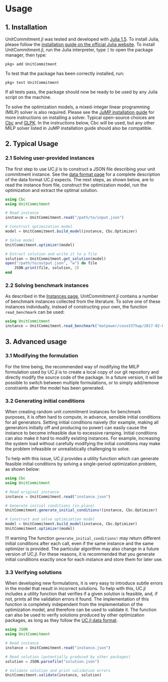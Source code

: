 # Usage

## 1. Installation

UnitCommitment.jl was tested and developed with [Julia 1.5](https://julialang.org/). To install Julia, please follow the [installation guide on the official Julia website](https://julialang.org/downloads/platform.html). To install UnitCommitment.jl, run the Julia interpreter, type `]` to open the package manager, then type:

```text
pkg> add UnitCommitment
```

To test that the package has been correctly installed, run:

```text
pkg> test UnitCommitment
```

If all tests pass, the package should now be ready to be used by any Julia script on the machine.

To solve the optimization models, a mixed-integer linear programming (MILP) solver is also required. Please see the [JuMP installation guide](https://jump.dev/JuMP.jl/stable/installation/) for more instructions on installing a solver. Typical open-source choices are [Cbc](https://github.com/JuliaOpt/Cbc.jl) and [GLPK](https://github.com/JuliaOpt/GLPK.jl). In the instructions below, Cbc will be used, but any other MILP solver listed in JuMP installation guide should also be compatible.

## 2. Typical Usage

### 2.1 Solving user-provided instances

The first step to use UC.jl is to construct a JSON file describing your unit commitment instance. See the [data format page]() for a complete description of the data format UC.jl expects. The next steps, as shown below, are to read the instance from file, construct the optimization model, run the optimization and extract the optimal solution.

```julia
using Cbc
using UnitCommitment

# Read instance
instance = UnitCommitment.read("/path/to/input.json")

# Construct optimization model
model = UnitCommitment.build_model(instance, Cbc.Optimizer)

# Solve model
UnitCommitment.optimize!(model)

# Extract solution and write it to a file
solution = UnitCommitment.get_solution(model)
open("/path/to/output.json", "w") do file
    JSON.print(file, solution, 2)
end
```

### 2.2 Solving benchmark instances

As described in the [Instances page](instances.md), UnitCommitment.jl contains a number of benchmark instances collected from the literature. To solve one of these instances individually, instead of constructing your own, the function `read_benchmark` can be used:

```julia
using UnitCommitment
instance = UnitCommitment.read_benchmark("matpower/case3375wp/2017-02-01")
```

## 3. Advanced usage


### 3.1 Modifying the formulation

For the time being, the recommended way of modifying the MILP formulation used by UC.jl is to create a local copy of our git repository and directly modify the source code of the package. In a future version, it will be possible to switch between multiple formulations, or to simply add/remove constraints after the model has been generated.

### 3.2 Generating initial conditions


When creating random unit commitment instances for benchmark purposes, it is often hard to compute, in advance, sensible initial conditions for all generators. Setting initial conditions naively (for example, making all generators initially off and producing no power) can easily cause the instance to become infeasible due to excessive ramping. Initial conditions can also make it hard to modify existing instances. For example, increasing the system load without carefully modifying the initial conditions may make the problem infeasible or unrealistically challenging to solve.

To help with this issue, UC.jl provides a utility function which can generate feasible initial conditions by solving a single-period optimization problem, as shown below:

```julia
using Cbc
using UnitCommitment

# Read original instance
instance = UnitCommitment.read("instance.json")

# Generate initial conditions (in-place)
UnitCommitment.generate_initial_conditions!(instance, Cbc.Optimizer)

# Construct and solve optimization model
model = UnitCommitment.build_model(instance, Cbc.Optimizer)
UnitCommitment.optimize!(model)
```

!!! warning
    The function `generate_initial_conditions!` may return different initial conditions after each call, even if the same instance and the same optimizer is provided. The particular algorithm may also change in a future version of UC.jl. For these reasons, it is recommended that you generate initial conditions exactly once for each instance and store them for later use.
    
### 3.3 Verifying solutions

When developing new formulations, it is very easy to introduce subtle errors in the model that result in incorrect solutions. To help with this, UC.jl includes a utility function that verifies if a given solution is feasible, and, if not, prints all the validation errors it found. The implementation of this function is completely independent from the implementation of the optimization model, and therefore can be used to validate it. The function can also be used to verify solutions produced by other optimization packages, as long as they follow the [UC.jl data format](format.md).

```julia
using JSON
using UnitCommitment

# Read instance
instance = UnitCommitment.read("instance.json")

# Read solution (potentially produced by other packages) 
solution = JSON.parsefile("solution.json")

# Validate solution and print validation errors
UnitCommitment.validate(instance, solution)
```
